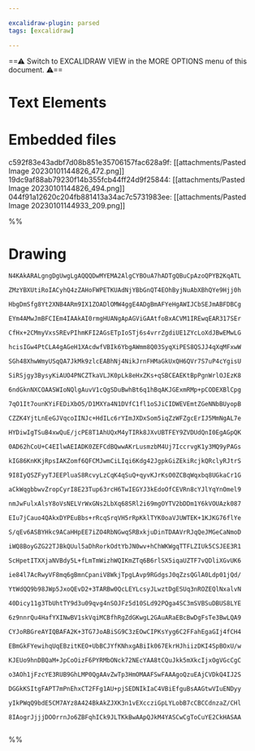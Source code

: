 ```yaml
---

excalidraw-plugin: parsed
tags: [excalidraw]

---
```

==⚠  Switch to EXCALIDRAW VIEW in the MORE OPTIONS menu of this document. ⚠==


# Text Elements

# Embedded files
c592f83e43adbf7d08b851e35706157fac628a9f: [[attachments/Pasted Image 20230101144826_472.png]]
19dc9af88ab79230f14b355fcb44ff24d9f25844: [[attachments/Pasted Image 20230101144826_494.png]]
044f91a12620c204fb881413a34ac7c5731983ee: [[attachments/Pasted Image 20230101144933_209.png]]

%%
# Drawing
```compressed-json
N4KAkARALgngDgUwgLgAQQQDwMYEMA2AlgCYBOuA7hADTgQBuCpAzoQPYB2KqATL

ZMzYBXUtiRoIACyhQ4zZAHoFWPETKUAdNjYBbGnQT4EOhByjNuAbXBhQYe9Hjj0h

HbgDmSfg8Yt2XNB4ARm9IX1ZOADlOMW4ggE4ADgBmAFYeHgAWIJCbSEJmABFDBCg

EYm4AMwJmBFCIEm4IAAkAI0rmgHUANgApAGViGAAtfoBxACVM1IREwqEAR317SEr

CfHx+2CMmyVxsSREvPIhmKFI2AGsETpIoSTj6s4vrrZgdiUE1ZYcLoXdJBwEMwLG

hcisIGw4PtCLA4gAGeH1XAcdwfVBIk6YbgAWmm8Q03SyqXiPES8QSJJ4qXqMFxwW

SGh48XhwWmyUSqQA7JkMk9zlcEABhNj4NikJrnFHMaGkUxQH6QVr7S7uP4cYgisU

SiRSjgy3BysyKiAUO4PNCZTkaVLJK0pLk8eHxZKs+qSBCEAEKtBpPgnWrlOJEzK8

6ndGknNXCOAASWIoNQlgAuvV1cQgSDuBwhBt6q1hBqAKJGExmRMp+pCODEXBlCpg

7qO1It7ounKYiFEDiXbO5/D1MXYa4N1DVfC1fl1oSJiCIDWEVEmtZGeNNbBUyopB

CZZK4YjtLnEeGJVqcoIINJc+HdILc6rYImJXDxSom5iqZzWFZgcErIJ5MmNgAL7e

HYDiwIgTSuB4xwQuE/jcPE8T1AhUQxM4yTIRk8JXvUBTFEY9ZVDUdQnI0EgAGpQK

0AD62hCoU+C4EIlwAEIADK0ZEFCdBQwwAKrLusmzbM4Uj7IccrvgK1y3MQ9yPAGs

kIG86KnKKjRpsIAKZomf6QFCMJwmCiLIqi6Kdg42JgpkGiZEkiRcjkQRclyRJtrS

9I8IyQSZFyyTJEEPluaS8RcvyLzCqK4qSuQ+qyvKJrKsO0ZCBqWqxbq8UGkaCr1G

aCkWqgbbwvZropCyrI8E23Tup63rcH6TwIEGYJ3kEdoOfCEVRn8cYJlYqYnOmel9

nmJwFulxAlsY8oVsNELVrWxGNs2LbXq68SRl2i69mgOYTV2bDDm1Y6kVOUAzk087

EIu7jCauo4QAkxDYPEuBbs+rRcqSrqVH5rRpKklTYK0oaVJUWTEK+1KJKG76flYe

S/qEv6ASBYHkc9ACaHHpEE7iZO4RbNGwqSRBxkjuDinTDAAVrRJqQeJMGeCaNmoD

iWQ8BoyGZG22TJBkQUul5aDhRorkOdtYbJN0wv+hChWKWgqTTFLZIUk5CSJEE3R1

ScHpetITXXjaNVBdy5L+fLmTmWizhWQIKmZTq6B6rlSX5iqaUZTF7vQDliXGvUK6

ie84l7AcRwyVF8mq6gBmnCpaniV8WkjTpgLAvp9RGdgsJ0qZzsQGlA0Ldp01jQd/

YtWdQQ9b98JWp5JxoQEvD2+3TARBw0QcLEYLcsyJLwztDgESUq3nROZEQlNxalvN

40Dicy11g3TbUhtTY9d3u09qvg4nSOJFz5d10SLd92PQga4SC3mSVBSuDBUS8LYE

6z9nnrQu4HafYXINwBV1skVqiMCBfhRgZdGKwgL2GAuARaEBcBwDgFsTe3BwLQA9

CYJoRBGreAYIQBAFA2K+3TG7JoABiSG9C3zEOwCIPKsYyg6C2FFahEgaGIj4fCH4

EBmGkFYewihqUqEBzitKEO+UbBCJYfKNhxgABiIk067EkrHJhiizDKI4SpBOxU/w

KJEUo9hnDBQaM+JpCoOizF6PYRMbONck72NEcYAA8tCQuJkk5mXkcIjxOgVGcCgC

o3AOh1jFzcYE3RUB9GhLMP0QgAAvZwTp3HmOMAAFSwFAAAgoQzuEAjCVDkQ4IJ2S

DGGkKSItgFAPT7mPnEhxCT2FFg1AU+pjSEDNIkIaC4VBiEfguBsAAGtwVIuENDyy

yIkPWqQ9bdE5CM7AYz8A424BkAkZJXK3n1vEXccziGpLYLobB7cCBCCdnzaZ/CHl

8IAogrJjjjDOOrrnJo6ZBFqhICk9JLTKkBwAApQJkM4YASCwCgToCuYE2CkHASAA


```
%%